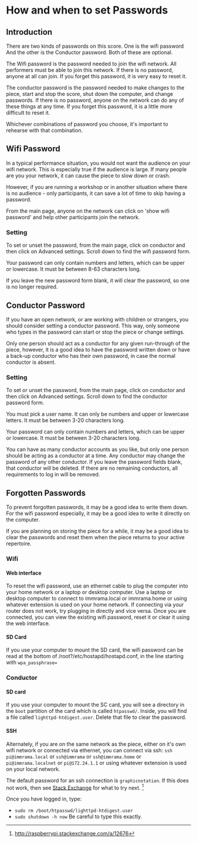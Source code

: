 # How and when to set Passwords

## Introduction

There are two kinds of passwords on this score. One is the wifi password
And the other is the Conductor password.  Both of these are optional.

The Wifi password is the password needed to join the wifi network. All
performers must be able to join this network. If there is no password,
anyone at all can join.  If you forget this password, it is very easy
to reset it.

The conductor password is the password needed to make changes to the piece,
start and stop the score, shut down the computer, and change passwords. If there
is no password, anyone on the network can do any of these things at any time.
If you forget this password, it is a little more difficult to reset it.

Whichever combinations of password you choose, it's important to rehearse with
that combination.


## Wifi Password

In a typical performance situation, you would not want the audience on your
wifi network. This is especially true if the audience is large. If many people
are you your network, it can cause the piece to slow down or crash.

However, if you are running a workshop or in another situation where there is
no audience - only participants, it can save a lot of time to skip having a
password.

From the main page, anyone on the network can click on 'show wifi password' and
help other participants join the network.

### Setting

To set or unset the password, from the main page, click on conductor and then
click on Advanced settings. Scroll down to find the wifi password form.

Your password can only contain numbers and letters, which can be upper or
lowercase.  It must be between 8-63 characters long.

If you leave the new password form blank, it will clear the password, so one is
no longer required.

## Conductor Password

If you have an open network, or are working with children or strangers, you
should consider setting a conductor password. This way, only someone who types
in the password can start or stop the piece or change settings.

Only one person should act as a conductor for any given run-through of the piece,
however, it is a good idea to have the password written down or have a back-up
conductor who has their own password, in case the normal conductor is absent.

### Setting

To set or unset the password, from the main page, click on conductor and then
click on Advanced settings. Scroll down to find the conductor password form.

You must pick a user name. It can only be numbers and upper or lowercase letters.
It must be between 3-20 characters long.

Your password can only contain numbers and letters, which can be upper or
lowercase.  It must be between 3-20 characters long.

You can have as many conductor accounts as you like, but only one person
should be acting as a conductor at a time. Any conductor may change the
password of any other conductor. If you leave the password fields blank,
that conductor will be deleted.  If there are no remaining conductors,
all requirements to log in will be removed.

## Forgotten Passwords

To prevent forgotten passwords, it may be a good idea to write them down.
For the wifi password especially, it may be a good idea to write it directly
on the computer.

If you are planning on storing the piece for a while, it may be a good idea
to clear the passwords and reset them when the piece returns to your active
repertoire.

### Wifi

#### Web interface

To reset the wifi password, use an ethernet cable to plug the computer into
your home network or a laptop or desktop computer. Use a laptop or desktop
computer to connect to immrama.local or immrama.home or using whatever
extension is used on your home network.  If connecting via your router
does not work, try plugging in directly and vice versa.  Once you are
connected, you can view the existing wifi password, reset it or clear it
using the web interface.

#### SD Card

If you use your computer to mount the SD card, the wifi password can be read
at the bottom of /root?/etc/hostapd/hostapd.conf, in the line starting with
`wpa_passphrase=`

### Conductor

#### SD card

If you use your computer to mount the SC card, you will see a directory in the
`boot` partition of the card which is called `htpasswd/`. Inside, you will find
a file called `lighttpd-htdigest.user`. Delete
that file to clear the password.

#### SSH

Alternately, if you are on the same network as the piece, either on it's
own wifi network or connected via ethernet, you can connect via ssh:
`ssh pi@immrama.local` or `ssh@immrama` or `ssh@immrama.home` or
`pi@immrama.localnet` or `pi@172.24.1.1` or using
whatever extension is used on your local network.

The default password for an ssh connection is `graphicnotation`. If this
does not work, then see [Stack Exchange](http://raspberrypi.stackexchange.com/a/12676)
for what to try next. [^1]

[^1]: <http://raspberrypi.stackexchange.com/a/12676>

Once you have logged in, type:
* `sudo rm /boot/htpasswd/lighttpd-htdigest.user`
* `sudo shutdown -h now`
Be careful to type this exactly.
